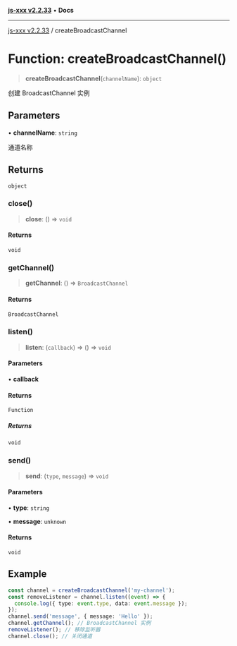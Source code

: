 [**js-xxx v2.2.33**](../README.md) • **Docs**

***

[js-xxx v2.2.33](../README.md) / createBroadcastChannel

# Function: createBroadcastChannel()

> **createBroadcastChannel**(`channelName`): `object`

创建 BroadcastChannel 实例

## Parameters

• **channelName**: `string`

通道名称

## Returns

`object`

### close()

> **close**: () => `void`

#### Returns

`void`

### getChannel()

> **getChannel**: () => `BroadcastChannel`

#### Returns

`BroadcastChannel`

### listen()

> **listen**: (`callback`) => () => `void`

#### Parameters

• **callback**

#### Returns

`Function`

##### Returns

`void`

### send()

> **send**: (`type`, `message`) => `void`

#### Parameters

• **type**: `string`

• **message**: `unknown`

#### Returns

`void`

## Example

```ts
const channel = createBroadcastChannel('my-channel');
const removeListener = channel.listen((event) => {
  console.log({ type: event.type, data: event.message });
});
channel.send('message', { message: 'Hello' });
channel.getChannel(); // BroadcastChannel 实例
removeListener(); // 移除监听器
channel.close(); // 关闭通道
```
